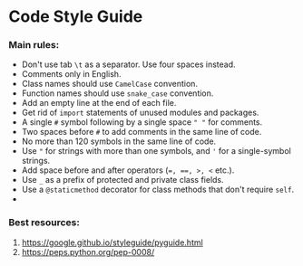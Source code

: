 # Code Style Guide

### Main rules:
- Don't use tab `\t` as a separator. Use four spaces instead.
- Comments only in English.
- Class names should use `CamelCase` convention.
- Function names should use `snake_case` convention.
- Add an empty line at the end of each file.
- Get rid of `import` statements of unused modules and packages.
- A single `#` symbol following by a single space `" "` for comments.
- Two spaces before `#` to add comments in the same line of code.
- No more than 120 symbols in the same line of code.
- Use `"` for strings with more than one symbols, and `'` for a single-symbol strings.
- Add space before and after operators (`=, ==, >, <` etc.).
- Use `_` as a prefix of protected and private class fields.
- Use a `@staticmethod` decorator for class methods that don't require `self`.
- 

### Best resources:
1. https://google.github.io/styleguide/pyguide.html
2. https://peps.python.org/pep-0008/
